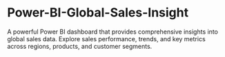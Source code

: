 # Power-BI-Global-Sales-Insight
A powerful Power BI dashboard that provides comprehensive insights into global sales data. Explore sales performance, trends, and key metrics across regions, products, and customer segments.
